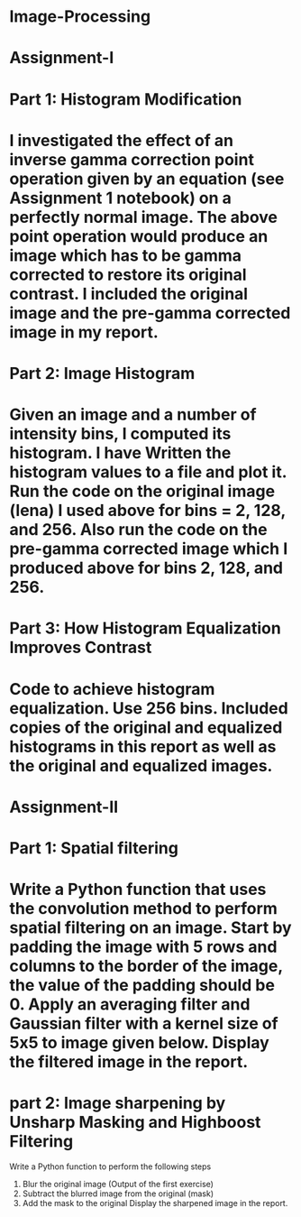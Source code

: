 # Image-Processing
Assignment-I
====================================================
Part 1: Histogram Modification
====================================================
I investigated the effect of an inverse gamma correction point operation given by an equation (see Assignment 1 notebook) on a perfectly normal image. The above point operation would produce an image which has to be gamma corrected to restore its original contrast. I included the original image and the pre-gamma corrected image in my report.
====================================================
Part 2: Image Histogram
====================================================
Given an image and a number of intensity bins, I computed its histogram. I have Written the histogram values to a file and plot it.
Run the code on the original image (lena) I used above for bins = 2, 128, and 256. Also run the code on the pre-gamma corrected image which I produced above for bins 2, 128, and 256.
=====================================================
Part 3: How Histogram Equalization Improves Contrast
=====================================================
Code to achieve histogram equalization. Use 256 bins. 
Included copies of the original and equalized histograms in this report as well as the original and equalized images.
======================================================================================================================================
Assignment-II
=====================================================
Part 1: Spatial filtering
=====================================================
Write a Python function that uses the convolution method to perform spatial filtering on an image. Start by padding the image with 5 rows and columns to the border of the image, the value of the padding should be 0. Apply an averaging filter and Gaussian filter with a kernel size of 5x5 to image given below.  Display the filtered image in the report. 
======================================================================
 part 2: Image sharpening by Unsharp Masking and Highboost Filtering
======================================================================
Write a Python function to perform the following steps
1. Blur the original image (Output of the first exercise)
2. Subtract the blurred image from the original (mask)
3. Add the mask to the original
Display the sharpened image in the report.



  

